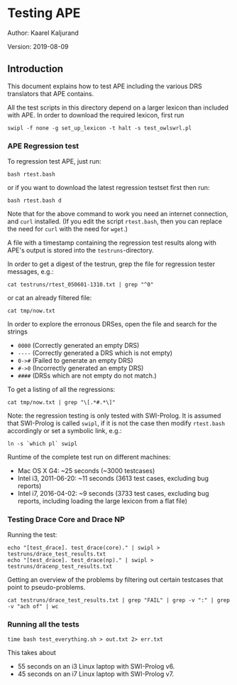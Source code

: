 Testing APE
===========

Author: Kaarel Kaljurand

Version: 2019-08-09

Introduction
------------

This document explains how to test APE including the various DRS translators
that APE contains.

All the test scripts in this directory depend on a larger lexicon than included
with APE. In order to download the required lexicon, first run

    swipl -f none -g set_up_lexicon -t halt -s test_owlswrl.pl


### APE Regression test

To regression test APE, just run:

    bash rtest.bash

or if you want to download the latest regression testset first
then run:

    bash rtest.bash d

Note that for the above command to work you need an internet connection,
and `curl` installed. (If you edit the script `rtest.bash`, then you can
replace the need for `curl` with the need for `wget`.)

A file with a timestamp containing the regression test results
along with APE's output is stored into the `testruns`-directory.

In order to get a digest of the testrun, grep the file
for regression tester messages, e.g.:

    cat testruns/rtest_050601-1310.txt | grep "^0"

or cat an already filtered file:

    cat tmp/now.txt

In order to explore the erronous DRSes, open the file and search
for the strings

  - `0000` (Correctly generated an empty DRS)
  - `----` (Correctly generated a DRS which is not empty)
  - `0->#` (Failed to generate an empty DRS)
  - `#->0` (Incorrectly generated an empty DRS)
  - `####` (DRSs which are not empty do not match.)

To get a listing of all the regressions:

    cat tmp/now.txt | grep "\[.*#.*\]"

Note: the regression testing is only tested with SWI-Prolog.
It is assumed that SWI-Prolog is called `swipl`,
if it is not the case then modify `rtest.bash` accordingly
or set a symbolic link, e.g.:

    ln -s `which pl` swipl

Runtime of the complete test run on different machines:

  - Mac OS X G4: ~25 seconds (~3000 testcases)
  - Intel i3, 2011-06-20: ~11 seconds (3613 test cases, excluding bug reports)
  - Intel i7, 2016-04-02: ~9 seconds (3733 test cases, excluding bug reports, including loading the large lexicon from a flat file)


### Testing Drace Core and Drace NP

Running the test:

    echo "[test_drace]. test_drace(core)." | swipl > testruns/drace_test_results.txt
    echo "[test_drace]. test_drace(np)." | swipl > testruns/dracenp_test_results.txt

Getting an overview of the problems by filtering out certain testcases
that point to pseudo-problems.

    cat testruns/drace_test_results.txt | grep "FAIL" | grep -v ":" | grep -v "ach of" | wc


### Running all the tests

    time bash test_everything.sh > out.txt 2> err.txt

This takes about

  - 55 seconds on an i3 Linux laptop with SWI-Prolog v6.
  - 45 seconds on an i7 Linux laptop with SWI-Prolog v7.
